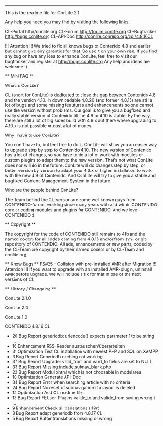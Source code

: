 ----------------------------------------------------------------------------------------------------
This is the readme file for ConLite 2.1

Any help you need you may find by visiting the following links.

CL-Portal http//conlite.org
CL-Forum http://forum.conlite.org
CL-Bugtracker http://bugs.conlite.org
CL-API-Doc http://conlite.conrepo.org/api/4.8.16CL

!!! Attention !!!
We tried to fix all known bugs of Contenido 4.8 and earlier but cannot give any garanties for that. So use 
it on your own risk. If you find any bug or have any idea to enhance ConLite, feel free to visit our 
bugtracker and register at http://bugs.conlite.org
Any help and ideas are welcome :)

** Mini FAQ **

What is ConLite?

CL (short for ConLite) is dedicated to close the gap between Contenido 4.8 and the version 4.10.
In downloadable 4.8.20 (and former 4.8.15) are still a lot of bugs and some missing feautures and 
enhancements so one cannot use the version without problems. Our goal is to give you a bugfixed and
really stable version of Contenido till the 4.9 or 4.10 is stable. By the way, there are still a lot of big sides 
build with 4.8.x out there where upgrading to 4.10.x is not possible or cost a lot of money.

Why i have to use ConLite?

You don't have to, but feel free to do it. ConLite will show you an easier way to upgrade step by step to Contenido 
4.10. The new version of Contenido has a lot of changes, so you have to do a lot of work
with modules or custom plugins to adapt them to the new version. That's not what ConLite does nor will 
do in the future. ConLite will do changes step by step, or better version by version to adapt your 
4.8.x or higher installation to work with the new 4.9 of Contenido. And ConLite will try to give you a 
stable and bugfixed Content-Management-System in the future.

Who are the people behind ConLite?

The Team behind the CL-version are some well known guys from CONTENIDO-forum, working since many years with
and within CONTENIDO core or coding modules and plugins for CONTENIDO. 
And we love CONTENIDO :)


** Copyright **

The copyright for the code of CONTENIDO still remains to 4fb and the named coders for all codes coming 
from 4.8.15 and/or from svn- or git-repository of CONTENDIO.
All ads, enhancements or new parts, coded by the CL-Team are copyright by their named coders or 
by CL-Team and conlite.org.


** Know Bugs **
FS#25 - Collision with pre-installed AMR after Migration
    !!! Attention !!!
    If you want to upgrade with an installed AMR-plugin, uninstall AMR before upgrade.
    We will include a fix for that in one of the next versions of CL


** History / Changelog **

ConLite 2.1.0

ConLite 2.0

ConLite 1.0

CONTENIDO 4.8.16 CL
*    20  Bug Report      genericdb: urlencode() expects parameter 1 to be string ...
*    16  Enhancement     RSS-Reader austauschen/überarbeiten
*    31  Optimization    Test CL installation with newest PHP and SQL on XAMPP
*    3   Bug Report      Genericdb caching not working
*    37  Bug Report      Upgrade: valid_from and valid_to fields are set to NULL
*    33  Bug Report      Missing include.subnav_blank.php
*    22  Bug Report      Modul xhtml which is not choosable in modularea
*    10  Optimization    Generate API-Doc
*    34  Bug Report      Error when searching article with no criteria
*    24  Bug Report      No reset of subnavigation if a layout is deleted
*    15  Optimization    Add CL readme file
*    13  Bug Report      FEUser-Plugins valide_to and valide_from saving wrong t ...
*    9  	Enhancement     Check all translations (i18n)
*    8  	Bug Report      adapt genericdb from 4.8.17 CL
*    5  	Bug Report      Buttontranslations missing or wrong